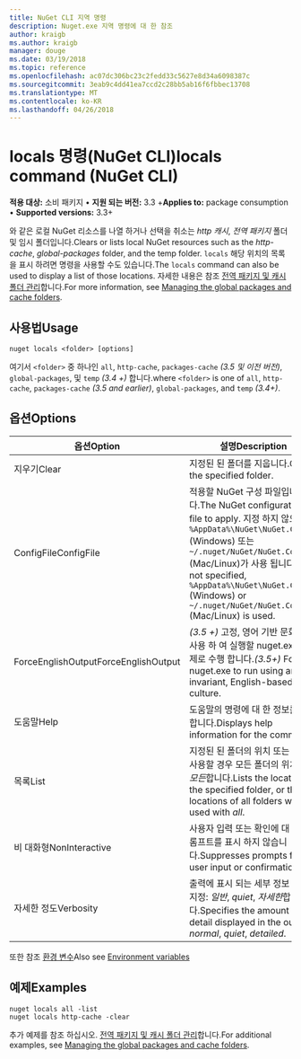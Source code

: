 ```yaml
---
title: NuGet CLI 지역 명령
description: Nuget.exe 지역 명령에 대 한 참조
author: kraigb
ms.author: kraigb
manager: douge
ms.date: 03/19/2018
ms.topic: reference
ms.openlocfilehash: ac07dc306bc23c2fedd33c5627e8d34a6098387c
ms.sourcegitcommit: 3eab9c4dd41ea7ccd2c28bb5ab16f6fbbec13708
ms.translationtype: MT
ms.contentlocale: ko-KR
ms.lasthandoff: 04/26/2018
---
```

# <a name="locals-command-nuget-cli"></a><span data-ttu-id="f6b1d-103">locals 명령(NuGet CLI)</span><span class="sxs-lookup"><span data-stu-id="f6b1d-103">locals command (NuGet CLI)</span></span>

<span data-ttu-id="f6b1d-104">**적용 대상:** 소비 패키지 &bullet; **지원 되는 버전:** 3.3 +</span><span class="sxs-lookup"><span data-stu-id="f6b1d-104">**Applies to:** package consumption &bullet; **Supported versions:** 3.3+</span></span>

<span data-ttu-id="f6b1d-105">와 같은 로컬 NuGet 리소스를 나열 하거나 선택을 취소는 *http 캐시*, *전역 패키지* 폴더 및 임시 폴더입니다.</span><span class="sxs-lookup"><span data-stu-id="f6b1d-105">Clears or lists local NuGet resources such as the *http-cache*, *global-packages* folder, and the temp folder.</span></span> <span data-ttu-id="f6b1d-106">`locals` 해당 위치의 목록을 표시 하려면 명령을 사용할 수도 있습니다.</span><span class="sxs-lookup"><span data-stu-id="f6b1d-106">The `locals` command can also be used to display a list of those locations.</span></span> <span data-ttu-id="f6b1d-107">자세한 내용은 참조 [전역 패키지 및 캐시 폴더 관리](../consume-packages/managing-the-global-packages-and-cache-folders.md)합니다.</span><span class="sxs-lookup"><span data-stu-id="f6b1d-107">For more information, see [Managing the global packages and cache folders](../consume-packages/managing-the-global-packages-and-cache-folders.md).</span></span>

## <a name="usage"></a><span data-ttu-id="f6b1d-108">사용법</span><span class="sxs-lookup"><span data-stu-id="f6b1d-108">Usage</span></span>

```cli
nuget locals <folder> [options]
```

<span data-ttu-id="f6b1d-109">여기서 `<folder>` 중 하나인 `all`, `http-cache`, `packages-cache` *(3.5 및 이전 버전)*, `global-packages`, 및 `temp` *(3.4 +)* 합니다.</span><span class="sxs-lookup"><span data-stu-id="f6b1d-109">where `<folder>` is one of `all`, `http-cache`, `packages-cache` *(3.5 and earlier)*, `global-packages`, and `temp` *(3.4+)*.</span></span>

## <a name="options"></a><span data-ttu-id="f6b1d-110">옵션</span><span class="sxs-lookup"><span data-stu-id="f6b1d-110">Options</span></span>

| <span data-ttu-id="f6b1d-111">옵션</span><span class="sxs-lookup"><span data-stu-id="f6b1d-111">Option</span></span> | <span data-ttu-id="f6b1d-112">설명</span><span class="sxs-lookup"><span data-stu-id="f6b1d-112">Description</span></span> |
| --- | --- |
| <span data-ttu-id="f6b1d-113">지우기</span><span class="sxs-lookup"><span data-stu-id="f6b1d-113">Clear</span></span> | <span data-ttu-id="f6b1d-114">지정된 된 폴더를 지웁니다.</span><span class="sxs-lookup"><span data-stu-id="f6b1d-114">Clears the specified folder.</span></span> |
| <span data-ttu-id="f6b1d-115">ConfigFile</span><span class="sxs-lookup"><span data-stu-id="f6b1d-115">ConfigFile</span></span> | <span data-ttu-id="f6b1d-116">적용할 NuGet 구성 파일입니다.</span><span class="sxs-lookup"><span data-stu-id="f6b1d-116">The NuGet configuration file to apply.</span></span> <span data-ttu-id="f6b1d-117">지정 하지 않으면 `%AppData%\NuGet\NuGet.Config` (Windows) 또는 `~/.nuget/NuGet/NuGet.Config` (Mac/Linux)가 사용 됩니다.</span><span class="sxs-lookup"><span data-stu-id="f6b1d-117">If not specified, `%AppData%\NuGet\NuGet.Config` (Windows) or `~/.nuget/NuGet/NuGet.Config` (Mac/Linux) is used.</span></span>|
| <span data-ttu-id="f6b1d-118">ForceEnglishOutput</span><span class="sxs-lookup"><span data-stu-id="f6b1d-118">ForceEnglishOutput</span></span> | <span data-ttu-id="f6b1d-119">*(3.5 +)*  고정, 영어 기반 문화권을 사용 하 여 실행할 nuget.exe를 강제로 수행 합니다.</span><span class="sxs-lookup"><span data-stu-id="f6b1d-119">*(3.5+)* Forces nuget.exe to run using an invariant, English-based culture.</span></span> |
| <span data-ttu-id="f6b1d-120">도움말</span><span class="sxs-lookup"><span data-stu-id="f6b1d-120">Help</span></span> | <span data-ttu-id="f6b1d-121">도움말의 명령에 대 한 정보를 표시 합니다.</span><span class="sxs-lookup"><span data-stu-id="f6b1d-121">Displays help information for the command.</span></span> |
| <span data-ttu-id="f6b1d-122">목록</span><span class="sxs-lookup"><span data-stu-id="f6b1d-122">List</span></span> | <span data-ttu-id="f6b1d-123">지정된 된 폴더의 위치 또는 함께 사용할 경우 모든 폴더의 위치 나열 *모든*합니다.</span><span class="sxs-lookup"><span data-stu-id="f6b1d-123">Lists the location of the specified folder, or the locations of all folders when used with *all*.</span></span> |
| <span data-ttu-id="f6b1d-124">비 대화형</span><span class="sxs-lookup"><span data-stu-id="f6b1d-124">NonInteractive</span></span> | <span data-ttu-id="f6b1d-125">사용자 입력 또는 확인에 대 한 프롬프트를 표시 하지 않습니다.</span><span class="sxs-lookup"><span data-stu-id="f6b1d-125">Suppresses prompts for user input or confirmations.</span></span> |
| <span data-ttu-id="f6b1d-126">자세한 정도</span><span class="sxs-lookup"><span data-stu-id="f6b1d-126">Verbosity</span></span> | <span data-ttu-id="f6b1d-127">출력에 표시 되는 세부 정보 수준을 지정: *일반*, *quiet*, *자세한*합니다.</span><span class="sxs-lookup"><span data-stu-id="f6b1d-127">Specifies the amount of detail displayed in the output: *normal*, *quiet*, *detailed*.</span></span> |

<span data-ttu-id="f6b1d-128">또한 참조 [환경 변수](cli-ref-environment-variables.md)</span><span class="sxs-lookup"><span data-stu-id="f6b1d-128">Also see [Environment variables](cli-ref-environment-variables.md)</span></span>

## <a name="examples"></a><span data-ttu-id="f6b1d-129">예제</span><span class="sxs-lookup"><span data-stu-id="f6b1d-129">Examples</span></span>

```cli
nuget locals all -list
nuget locals http-cache -clear
```

<span data-ttu-id="f6b1d-130">추가 예제를 참조 하십시오. [전역 패키지 및 캐시 폴더 관리](../consume-packages/managing-the-global-packages-and-cache-folders.md)합니다.</span><span class="sxs-lookup"><span data-stu-id="f6b1d-130">For additional examples, see [Managing the global packages and cache folders](../consume-packages/managing-the-global-packages-and-cache-folders.md).</span></span>
